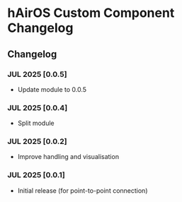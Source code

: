 # hAirOS Custom Component Changelog

## Changelog

### JUL 2025 [0.0.5]

- Update module to 0.0.5

### JUL 2025 [0.0.4]

- Split module

### JUL 2025 [0.0.2]

- Improve handling and visualisation

### JUL 2025 [0.0.1]

- Initial release (for point-to-point connection)

